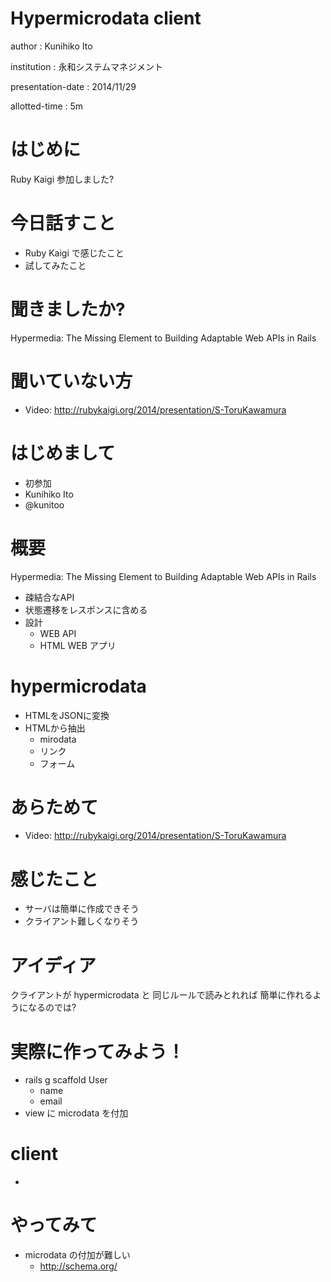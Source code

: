 # Hypermicrodata client

author
:   Kunihiko Ito

institution
:  永和システムマネジメント

presentation-date
:  2014/11/29

allotted-time
:  5m

# はじめに

Ruby Kaigi 参加しました?

# 今日話すこと

* Ruby Kaigi で感じたこと
* 試してみたこと

# 聞きましたか?

Hypermedia: The Missing Element to Building Adaptable Web APIs in Rails

# 聞いていない方

* Video: http://rubykaigi.org/2014/presentation/S-ToruKawamura

# はじめまして

* 初参加
* Kunihiko Ito
* @kunitoo

# 概要

Hypermedia: The Missing Element to Building Adaptable Web APIs in Rails

* 疎結合なAPI
* 状態遷移をレスポンスに含める
* 設計
  * WEB API
  * HTML WEB アプリ

# hypermicrodata

* HTMLをJSONに変換
* HTMLから抽出
  * mirodata
  * リンク
  * フォーム

# あらためて

* Video: http://rubykaigi.org/2014/presentation/S-ToruKawamura

# 感じたこと

* サーバは簡単に作成できそう
* クライアント難しくなりそう

# アイディア

クライアントが hypermicrodata と
同じルールで読みとれれば
簡単に作れるようになるのでは?

# 実際に作ってみよう！

* rails g scaffold User
  * name
  * email
* view に microdata を付加

# client

* 

# やってみて

* microdata の付加が難しい
  * http://schema.org/


